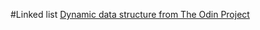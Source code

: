 #Linked list
[Dynamic data structure from The Odin Project](http://www.theodinproject.com/ruby-programming/linked-lists)
